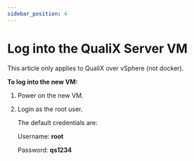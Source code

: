 ```yaml
---
sidebar_position: 4
---
```


# Log into the QualiX Server VM

This article only applies to QualiX over vSphere (not docker).

**To log into the new VM:**

1. Power on the new VM.
2. Login as the root user.
    
    The default credentials are:
    
    Username: **root**
    
    Password: **qs1234**